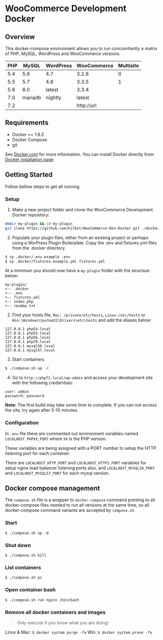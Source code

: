 # WooCommerce Development Docker


## Overview

This docker-compose environment allows you to run concomitantly a matrix of PHP, MySQL, WordPress and WooCommerce versions.

| PHP |  MySQL  | WordPress | WooCommerce | Multisite |
|-----|---------|-----------|-------------|-----------|
| 5.4 |   5.6   |    4.7    |    3.2.6    |     0     |
| 5.5 |   5.7   |    4.8    |    3.3.5    |     1     |
| 5.6 |   8.0   |   latest  |    3.3.4    |           |
| 7.0 | mariadb |  nightly  |    latest   |           |
| 7.2 |         |           |  http://url |           |

## Requirements

* Docker >= 1.8.3
* Docker Compose
* git

See [Docker.com](https://www.docker.com/products/docker) for more information. You can install Docker directly from [Docker installation page](https://docs.docker.com/engine/installation/)


## Getting Started

Follow bellow steps to get all running.


### Setup

1. Make a new project folder and clone the WooCommerce Development Docker repository:
```bash
mkdir my-plugin && cd my-plugin
git clone https://github.com/kilbot/WooCommerce-Dev-Docker.git ./docker
```

2. Populate your plugin files, either from an existing project or perhaps using a WorPress Plugin Boilerplate. 
Copy the .env and fixtures.yml files from the .docker directory.
```bash
$ cp .docker/.env.example .env
$ cp .docker/fixtures.example.yml fixtures.yml
```

At a minimum you should now have a `my-plugin` folder with the structure below:
```
my-plugin/
+-- .docker
+-- .env
+-- fixtures.yml
+-- index.php
+-- readme.txt
```

2. Find your hosts file, `Mac: /private/etc/hosts`, `Linux:/etc/hosts` or `Win:\Windows\System32\Drivers\etc\hosts` and add the aliases below:
```
127.0.0.1 php54.local
127.0.0.1 php55.local
127.0.0.1 php56.local
127.0.0.1 php70.local
127.0.0.1 mysql56.local
127.0.0.1 mysql57.local
```

3. Start containers
```bash
$ ./compose.sh up -d
```

4. Go to `http://php72.local/wp-admin` and access your development site with the following credientials:
```
user: admin
password: password
```

**Note:** The first build may take some time to complete. If you can not access the site, try again after 5-10 minutes.
    
### Configuration

In `.env` file there are commented out environment variables named `LOCALHOST_PHPXX_PORT` where `XX` is the PHP version. 

These variables are being assigned with a PORT number to setup the HTTP listening port for each container. 

There are `LOCALHOST_HTTP_PORT` and `LOCALHOST_HTTPS_PORT` variables for setup nginx load balancer listening ports also, and `LOCALHOST_MYSQL56_PORT` and `LOCALHOST_MYSQL57_PORT` for each mysql version.


## Docker compose management

The `compose.sh` file is a wrapper to `docker-compose` command pointing to all docker-compose files needed to run all versions at the same time, so all docker-compose command variants are accepted by `compose.sh`.

### Start
`$ ./compose.sh up -d`

### Shut down
`$ ./compose.sh kill`

### List containers
`$ ./compose.sh ps`

### Open container bash
`$ ./compose.sh run nginx /bin/bash`

### Remove all docker containers and images
> Only execute if you know what you are doing!

Linux & Mac: `$ docker system purge -fa`
Win: `$ docker system prune -fa`
